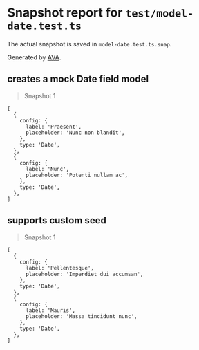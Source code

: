 # Snapshot report for `test/model-date.test.ts`

The actual snapshot is saved in `model-date.test.ts.snap`.

Generated by [AVA](https://avajs.dev).

## creates a mock Date field model

> Snapshot 1

    [
      {
        config: {
          label: 'Praesent',
          placeholder: 'Nunc non blandit',
        },
        type: 'Date',
      },
      {
        config: {
          label: 'Nunc',
          placeholder: 'Potenti nullam ac',
        },
        type: 'Date',
      },
    ]

## supports custom seed

> Snapshot 1

    [
      {
        config: {
          label: 'Pellentesque',
          placeholder: 'Imperdiet dui accumsan',
        },
        type: 'Date',
      },
      {
        config: {
          label: 'Mauris',
          placeholder: 'Massa tincidunt nunc',
        },
        type: 'Date',
      },
    ]
